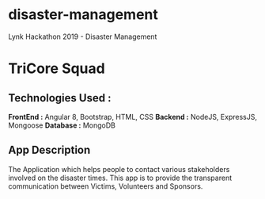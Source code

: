 # disaster-management
Lynk Hackathon 2019 - Disaster Management

# TriCore Squad
## Technologies Used :
**FrontEnd :** Angular 8, Bootstrap, HTML, CSS
**Backend :** NodeJS, ExpressJS, Mongoose
**Database :** MongoDB

## App Description

The Application which helps people to contact various stakeholders involved on the disaster times. This app is to provide the transparent communication between Victims, Volunteers and Sponsors.

